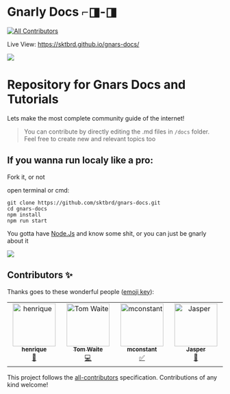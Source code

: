 # Gnarly Docs ⌐◨-◨
<!-- ALL-CONTRIBUTORS-BADGE:START - Do not remove or modify this section -->
[![All Contributors](https://img.shields.io/badge/all_contributors-4-orange.svg?style=flat-square)](#contributors-)
<!-- ALL-CONTRIBUTORS-BADGE:END -->

Live View: https://sktbrd.github.io/gnars-docs/ 

![](https://i.ibb.co/zXk6YdR/image.png)

# Repository for Gnars Docs and Tutorials 

Lets make the most complete community guide of the internet!

> You can contribute by directly editing the .md files in `/docs` folder. Feel free to create new and relevant topics too

## If you wanna run localy like a pro: 

Fork it, or not  

open terminal or cmd:

```
git clone https://github.com/sktbrd/gnars-docs.git
cd gnars-docs
npm install
npm run start
```

You gotta have [Node.Js](https://nodejs.org/en/) and know some shit, or you can just be gnarly about it 


![](https://i.ibb.co/G25YWmL/image.png)

## Contributors ✨

Thanks goes to these wonderful people ([emoji key](https://allcontributors.org/docs/en/emoji-key)):

<!-- ALL-CONTRIBUTORS-LIST:START - Do not remove or modify this section -->
<!-- prettier-ignore-start -->
<!-- markdownlint-disable -->
<table>
  <tbody>
    <tr>
      <td align="center" valign="top" width="14.28%"><a href="https://nidnogg.github.io/mood-drone/"><img src="https://avatars.githubusercontent.com/u/17261185?v=4?s=100" width="100px;" alt="henrique"/><br /><sub><b>henrique</b></sub></a><br /><a href="https://github.com/sktbrd/gnars-docs/pulls?q=is%3Apr+reviewed-by%3Anidnogg" title="Reviewed Pull Requests">👀</a></td>
      <td align="center" valign="top" width="14.28%"><a href="https://www.dawnwallet.xyz/"><img src="https://avatars.githubusercontent.com/u/20632187?v=4?s=100" width="100px;" alt="Tom Waite"/><br /><sub><b>Tom Waite</b></sub></a><br /><a href="https://github.com/sktbrd/gnars-docs/commits?author=thomas-waite" title="Code">💻</a></td>
      <td align="center" valign="top" width="14.28%"><a href="https://github.com/mconstant"><img src="https://avatars.githubusercontent.com/u/85532172?v=4?s=100" width="100px;" alt="mconstant"/><br /><sub><b>mconstant</b></sub></a><br /><a href="#tutorial-mconstant" title="Tutorials">✅</a></td>
      <td align="center" valign="top" width="14.28%"><a href="https://github.com/JasperOPR"><img src="https://avatars.githubusercontent.com/u/85296013?v=4?s=100" width="100px;" alt="Jasper"/><br /><sub><b>Jasper</b></sub></a><br /><a href="https://github.com/sktbrd/gnars-docs/pulls?q=is%3Apr+reviewed-by%3AJasperOPR" title="Reviewed Pull Requests">👀</a></td>
    </tr>
  </tbody>
</table>

<!-- markdownlint-restore -->
<!-- prettier-ignore-end -->

<!-- ALL-CONTRIBUTORS-LIST:END -->

This project follows the [all-contributors](https://github.com/all-contributors/all-contributors) specification. Contributions of any kind welcome!